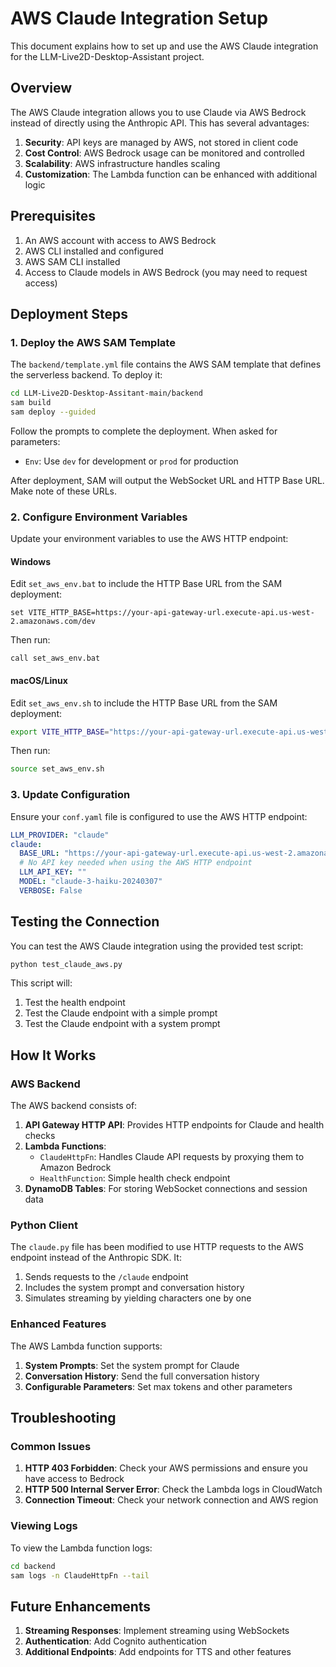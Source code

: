 # AWS Claude Integration Setup

This document explains how to set up and use the AWS Claude integration for the LLM-Live2D-Desktop-Assistant project.

## Overview

The AWS Claude integration allows you to use Claude via AWS Bedrock instead of directly using the Anthropic API. This has several advantages:

1. **Security**: API keys are managed by AWS, not stored in client code
2. **Cost Control**: AWS Bedrock usage can be monitored and controlled
3. **Scalability**: AWS infrastructure handles scaling
4. **Customization**: The Lambda function can be enhanced with additional logic

## Prerequisites

1. An AWS account with access to AWS Bedrock
2. AWS CLI installed and configured
3. AWS SAM CLI installed
4. Access to Claude models in AWS Bedrock (you may need to request access)

## Deployment Steps

### 1. Deploy the AWS SAM Template

The `backend/template.yml` file contains the AWS SAM template that defines the serverless backend. To deploy it:

```bash
cd LLM-Live2D-Desktop-Assitant-main/backend
sam build
sam deploy --guided
```

Follow the prompts to complete the deployment. When asked for parameters:
- `Env`: Use `dev` for development or `prod` for production

After deployment, SAM will output the WebSocket URL and HTTP Base URL. Make note of these URLs.

### 2. Configure Environment Variables

Update your environment variables to use the AWS HTTP endpoint:

#### Windows
Edit `set_aws_env.bat` to include the HTTP Base URL from the SAM deployment:

```batch
set VITE_HTTP_BASE=https://your-api-gateway-url.execute-api.us-west-2.amazonaws.com/dev
```

Then run:
```batch
call set_aws_env.bat
```

#### macOS/Linux
Edit `set_aws_env.sh` to include the HTTP Base URL from the SAM deployment:

```bash
export VITE_HTTP_BASE="https://your-api-gateway-url.execute-api.us-west-2.amazonaws.com/dev"
```

Then run:
```bash
source set_aws_env.sh
```

### 3. Update Configuration

Ensure your `conf.yaml` file is configured to use the AWS HTTP endpoint:

```yaml
LLM_PROVIDER: "claude"
claude:
  BASE_URL: "https://your-api-gateway-url.execute-api.us-west-2.amazonaws.com/dev"
  # No API key needed when using the AWS HTTP endpoint
  LLM_API_KEY: ""
  MODEL: "claude-3-haiku-20240307"
  VERBOSE: False
```

## Testing the Connection

You can test the AWS Claude integration using the provided test script:

```bash
python test_claude_aws.py
```

This script will:
1. Test the health endpoint
2. Test the Claude endpoint with a simple prompt
3. Test the Claude endpoint with a system prompt

## How It Works

### AWS Backend

The AWS backend consists of:

1. **API Gateway HTTP API**: Provides HTTP endpoints for Claude and health checks
2. **Lambda Functions**:
   - `ClaudeHttpFn`: Handles Claude API requests by proxying them to Amazon Bedrock
   - `HealthFunction`: Simple health check endpoint
3. **DynamoDB Tables**: For storing WebSocket connections and session data

### Python Client

The `claude.py` file has been modified to use HTTP requests to the AWS endpoint instead of the Anthropic SDK. It:

1. Sends requests to the `/claude` endpoint
2. Includes the system prompt and conversation history
3. Simulates streaming by yielding characters one by one

### Enhanced Features

The AWS Lambda function supports:

1. **System Prompts**: Set the system prompt for Claude
2. **Conversation History**: Send the full conversation history
3. **Configurable Parameters**: Set max tokens and other parameters

## Troubleshooting

### Common Issues

1. **HTTP 403 Forbidden**: Check your AWS permissions and ensure you have access to Bedrock
2. **HTTP 500 Internal Server Error**: Check the Lambda logs in CloudWatch
3. **Connection Timeout**: Check your network connection and AWS region

### Viewing Logs

To view the Lambda function logs:

```bash
cd backend
sam logs -n ClaudeHttpFn --tail
```

## Future Enhancements

1. **Streaming Responses**: Implement streaming using WebSockets
2. **Authentication**: Add Cognito authentication
3. **Additional Endpoints**: Add endpoints for TTS and other features
